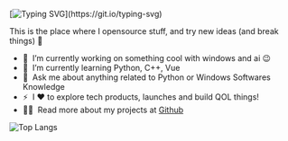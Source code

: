 [![Typing SVG](https://readme-typing-svg.herokuapp.com?font=Fira+Code&duration=2000&pause=600&center=true&multiline=true&width=550&height=100&lines=Hey%2C+I+am+Shaurya+Kesarwani!;Welcome+to+my+profile;Check+out+my+Python+Projects+i've+made+public!)](https://git.io/typing-svg)

This is the place where I opensource stuff, and try new ideas (and break things) :rofl:

- 🔭 &nbsp;I’m currently working on something cool with windows and ai :wink:
- 🌱 &nbsp;I’m currently learning Python, C++, Vue
- 💬 &nbsp;Ask me about anything related to Python or Windows Softwares Knowledge
- ⚡ &nbsp;I :heart: to explore tech products, launches and build QOL things!
- 👨‍💻 &nbsp;Read more about my projects at [Github](https://github.com/ShauryaKesarwani?tab=repositories)

<!--![Shaurya's GitHub stats](https://github-readme-stats.vercel.app/api?username=ShauryaKesarwani&show_icons=true&theme=onedark)-->

  
![Top Langs](https://github-readme-stats.vercel.app/api/top-langs/?username=ShauryaKesarwani&layout=compact)


<!-- ![](https://komarev.com/ghpvc/?username=ShauryaKesarwani)-->
